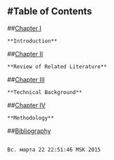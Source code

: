 #Table of Contents 
-----------------
##[Chapter I](#chapter1)

	**Introduction**
	
##[Chapter II](#chapterII)

	**Review of Related Literature**
	
##[Chapter III](#chapterIII)

	**Technical Background**
	
##[Chapter IV](#chapterIV)

	**Methodology**
	
##[Bibliography](#bibliography)

                                                                                                                                             Вс. марта 22 22:51:46 MSK 2015



